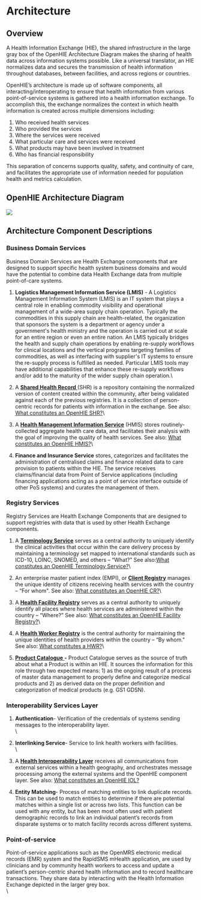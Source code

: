 # Architecture

## Overview&#x20;

A Health Information Exchange (HIE), the shared infrastructure in the large gray box of the OpenHIE Architecture Diagram makes the sharing of health data across information systems possible. Like a universal translator, an HIE normalizes data and secures the transmission of health information throughout databases, between facilities, and across regions or countries.

OpenHIE’s architecture is made up of software components, all interacting/interoperating to ensure that health information from various point-of-service systems is gathered into a health information exchange. To accomplish this, the exchange normalizes the context in which health information is created across multiple dimensions including:&#x20;

1. Who received health services&#x20;
2. Who provided the services
3. Where the services were received
4. What particular care and services were received&#x20;
5. What products may have been involved in treatment
6. Who has financial responsibility

This separation of concerns supports quality, safety, and continuity of care, and facilitates the appropriate use of information needed for population health and metrics calculation.

## OpenHIE Architecture Diagram

![](../.gitbook/assets/ohie\_diagram\_2021-09-29.png)

## Architecture Component Descriptions&#x20;

### Business Domain Services&#x20;

Business Domain Services are Health Exchange components that are designed to support specific health system business domains and would have the potential to combine data Health Exchange data from multiple point-of-care systems. &#x20;

1. **Logistics Management Information Service (LMIS)** - A Logistics Management Information System (LMIS) is an IT system that plays a central role in enabling commodity visibility and operational management of a wide-area supply chain operation.  Typically the commodities in this supply chain are health-related, the organization that sponsors the system is a department or agency under a government's health ministry and the operation is carried out at scale for an entire region or even an entire nation. An LMIS typically bridges the health and supply chain operations by enabling re-supply workflows for clinical locations and the vertical programs targeting families of commodities, as well as interfacing with supplier's IT systems to ensure the re-supply process is fulfilled as needed.  Particular LMIS tools may have additional capabilities that enhance these re-supply workflows and/or add to the maturity of the wider supply chain operation.\

2. A [**Shared Health Record** ](https://wiki.ohie.org/display/SUB/Shared+Health+Record+Community)(SHR) is a repository containing the normalized version of content created within the community, after being validated against each of the previous registries.  It is a collection of person-centric records for patients with information in the exchange. See also: [What constitutes an OpenHIE SHR?](https://wiki.ohie.org/pages/viewpage.action?pageId=19464697)\

3. A [**Health Management Information Service**](https://wiki.ohie.org/display/SUB/Health+Management+Information+System+Community) (HMIS) stores routinely-collected aggregate health care data, and facilitates their analysis with the goal of improving the quality of health services. See also: [What constitutes an OpenHIE HMIS?](https://wiki.ohie.org/pages/viewpage.action?pageId=30149406)\

4. **Finance and Insurance Service** stores, categorizes and facilitates the administration of centralised claims and finance related data to care provision to patients within the HIE. The service receives claims/financial data from Point of Service applications (including financing applications acting as a point of service interface outside of other PoS systems) and curates the management of them.

### Registry Services&#x20;

Registry Services are Health Exchange Components that are designed to support registries with data that is used by other Health Exchange components. &#x20;

1. A [**Terminology Service**](https://wiki.ohie.org/display/SUB/Terminology+Service+Community) serves as a central authority to uniquely identify the clinical activities that occur within the care delivery process by maintaining a terminology set mapped to international standards such as ICD-10, LOINC, SNOMED, and others – “What?” See also:[What constitutes an OpenHIE Terminology Service?](https://wiki.ohie.org/pages/viewpage.action?pageId=30149397)\

2. An enterprise master patient index (EMPI), or [**Client Registry**](https://wiki.ohie.org/display/SUB/Patient+Identity+Management+Community) manages the unique identity of citizens receiving health services with the country – “For whom".  See also: [What constitutes an OpenHIE CR?](https://wiki.ohie.org/pages/viewpage.action?pageId=29593103)\

3. A [**Health Facility Registry**](https://wiki.ohie.org/display/SUB/Facility+Registry+Community) serves as a central authority to uniquely identify all places where health services are administered within the country – “Where?” See also: [What constitutes an OpenHIE Facility Registry?](https://wiki.ohie.org/pages/viewpage.action?pageId=30149404)\

4. A [**Health Worker Registry**](https://wiki.ohie.org/display/SUB/Health+Worker+Registry+Community) is the central authority for maintaining the unique identities of health providers within the country – “By whom." See also:  [What constitutes a HWR?](https://wiki.ohie.org/pages/viewpage.action?pageId=30149401)\

5. [**Product Catalogue** ](https://wiki.ohie.org/display/SUB/Product+Identification+Terminology#ProductIdentificationTerminology-ProductRegistry)**-** Product Catalogue serves as the source of truth about what a Product is within an HIE.  It sources the information for this role through two expected means:  1) as the ongoing result of a process of master data management to properly define and categorize medical products and 2) as derived data on the proper definition and categorization of medical products (e.g. GS1 GDSN).

### Interoperability Services Layer&#x20;

1. **Authentication**- Verification of the credentials of systems sending messages to the interoperability layer.\
   \

2. **Interlinking Service**- Service to link health workers with facilities.\
   \

3. &#x20;A [**Health Interoperability Layer**](https://wiki.ohie.org/display/SUB/Interoperability+Layer+Community) receives all communications from external services within a health geography, and orchestrates message processing among the external systems and the OpenHIE component layer. See also: [What constitutes an OpenHIE IOL?](https://wiki.ohie.org/pages/viewpage.action?pageId=29592925)
4. **Entity Matching**- Process of matching entities to link duplicate records. This can be used to match entities to determine if there are potential matches within a single list or across two lists. This function can be used with any entity, but has been most often used with patient demographic records to link an individual patient’s records from disparate systems or to match facility records across different systems.

### **Point-of-service**

Point-of-service applications such as the OpenMRS electronic medical records (EMR) system and the RapidSMS mHealth application, are used by clinicians and by community health workers to access and update a patient’s person-centric shared health information and to record healthcare transactions.   They share data by interacting with the Health Information Exchange depicted in the larger grey box.  \
\

